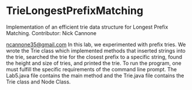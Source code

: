 # TrieLongestPrefixMatching
 Implementation of an efficient trie data structure for Longest Prefix Matching.
Contributor: Nick Cannone

ncannone35@gmail.com
In this lab, we experimented with prefix tries.  We wrote the Trie class which implemented methods that inserted strings into the trie, searched the trie for the closest prefix to a specific string, found the height and size of tries, and printed the trie.
To run the program, one must fulfill the specific requirements of the command line prompt.  The Lab5.java file contains the main method and the Trie.java file contains the Trie class and Node Class.

